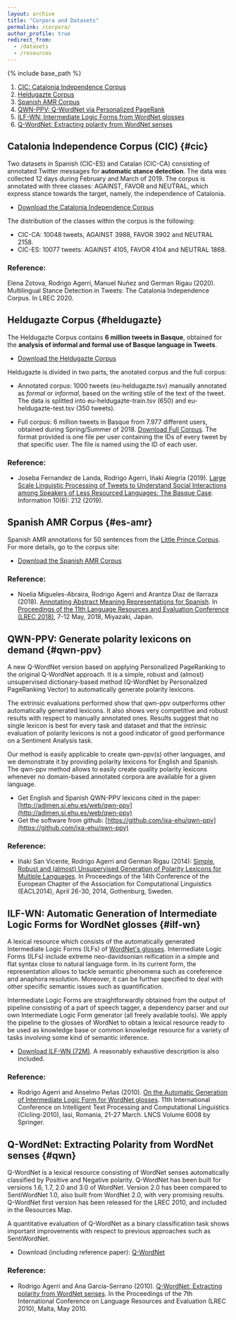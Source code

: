 ```yaml
---
layout: archive
title: "Corpora and Datasets"
permalink: /corpora/
author_profile: true
redirect_from:
  - /datasets
  - /resources
---
```


{% include base_path %}

1. [CIC: Catalonia Independence Corpus](#cic)
2. [Heldugazte Corpus](#heldugazte)
3. [Spanish AMR Corpus](#es-amr)
4. [QWN-PPV: Q-WordNet via Personalized PageRank](#qwn-ppv)
5. [ILF-WN: Intermediate Logic Forms from WordNet glosses](#ilf-wn)
6. [Q-WordNet: Extracting polarity from WordNet senses](#qwn)

## Catalonia Independence Corpus (CIC) {#cic}

Two datasets in Spanish (CIC-ES) and Catalan (CIC-CA) consisting of annotated Twitter messages for **automatic stance detection**. The data was collected 12 days during February and March of 2019. The corpus is annotated with three classes: AGAINST, FAVOR and NEUTRAL, which express stance towards the target, namely, the independence of Catalonia.

+ [Download the Catalonia Independence Corpus](https://github.com/ixa-ehu/catalonia-independence-corpus)

The distribution of the classes within the corpus is the following:

+ CIC-CA: 10048 tweets, AGAINST 3988, FAVOR 3902 and NEUTRAL 2158.
+ CIC-ES: 10077 tweets: AGAINST 4105, FAVOR 4104 and NEUTRAL 1868.

### Reference:

Elena Zotova, Rodrigo Agerri, Manuel Nuñez and German Rigau (2020). Multilingual Stance Detection in Tweets: The Catalonia Independence Corpus. In LREC 2020.

## Heldugazte Corpus {#heldugazte}

The Heldugazte Corpus contains **6 million tweets in Basque**, obtained for the **analysis of informal and formal use of Basque language in Tweets**.

+ [Download the Heldugazte Corpus](https://github.com/ixa-ehu/heldugazte-corpus)

Heldugazte is divided in two parts, the anotated corpus and the full corpus:

+ Annotated corpus: 1000 tweets (eu-heldugazte.tsv) manually annotated as *formal* or *informal*, based on the writing stile of the text of the tweet. The data is splitted into eu-heldugazte-train.tsv (650) and eu-heldugazte-test.tsv (350 tweets).

+ Full corpus: 6 million tweets in Basque from 7.977 different users, obtained during Spring/Summer of 2018. [Download Full Corpus](http://ixa2.si.ehu.es/heldugazte-corpus/heldugazte-osoa.tar.gz). The format provided is one file per user containing the IDs of every tweet by that specific user. The file is named using the ID of each user.

### Reference:

+ Joseba Fernandez de Landa, Rodrigo Agerri, Iñaki Alegria (2019). [Large Scale Linguistic Processing of Tweets to Understand Social Interactions among Speakers of Less Resourced Languages: The Basque Case](https://www.mdpi.com/2078-2489/10/6/212/htm). Information 10(6): 212 (2019).

## Spanish AMR Corpus {#es-amr}

Spanish AMR annotations for 50 sentences from the [Little Prince Corpus](https://amr.isi.edu/download/amr-bank-v1.6.txt). For more details, go to the corpus site:

+ [Download the Spanish AMR Corpus](https://github.com/ixa-ehu/amr-corpus-spanish)

### Reference:

+ Noelia Migueles-Abraira, Rodrigo Agerri and Arantza Diaz de Ilarraza (2018). [Annotating Abstract Meaning Representations for Spanish](http://www.lrec-conf.org/proceedings/lrec2018/pdf/743.pdf). In [Proceedings of the 11th Language Resources and Evaluation Conference (LREC 2018)](http://lrec2018.lrec-conf.org/en/), 7-12 May, 2018, Miyazaki, Japan.

## QWN-PPV: Generate polarity lexicons on demand {#qwn-ppv}

A new Q-WordNet version based on applying Personalized PageRanking to the original Q-WordNet approach. It is a simple, robust and (almost) unsupervised dictionary-based method (Q-WordNet by Personalized PageRanking Vector) to automatically generate polarity lexicons.

The extrinsic evaluations performed show that qwn-ppv outperforms other automatically generated lexicons. It also shows very competitive and robust results with respect to manually annotated ones. Results suggest that no single lexicon is best for every task and dataset and that the intrinsic evaluation of polarity lexicons is not a good indicator of good performance on a Sentiment Analysis task.

Our method is easily applicable to create qwn-ppv(s) other languages, and we demonstrate it by providing polarity lexicons for English and Spanish. The qwn-ppv method allows to easily create quality polarity lexicons whenever no domain-based annotated corpora are available for a given language.

+ Get English and Spanish QWN-PPV lexicons cited in the paper: [http://adimen.si.ehu.es/web/qwn-ppv](http://adimen.si.ehu.es/web/qwn-ppv)
+ Get the software from github: [https://github.com/ixa-ehu/qwn-ppv](https://github.com/ixa-ehu/qwn-ppv)

### Reference:

+ Iñaki San Vicente, Rodrigo Agerri and German Rigau (2014): [Simple, Robust and (almost) Unsupervised Generation of Polarity Lexicons for Multiple Languages](http://aclweb.org/anthology/E/E14/E14-1010.pdf). In Proceedings of the 14th Conference of the European Chapter of the Association for Computational Linguistics (EACL2014), April 26-30, 2014, Gothenburg, Sweden.

## ILF-WN: Automatic Generation of Intermediate Logic Forms for WordNet glosses {#ilf-wn}

A lexical resource which consists of the automatically generated Intermediate Logic Forms (ILFs) of [WordNet's glosses](http://wordnet.princeton.edu/). Intermediate Logic Forms (ILFs) include extreme neo-davidsonian reification in a simple and flat syntax close to natural language form. In its current form, the representation allows to tackle semantic phenomena such as coreference and anaphora resolution. Moreover, it can be further specified to deal with other specific semantic issues such as quantification.

Intermediate Logic Forms are straightforwardly obtained from the output of pipeline consisting of a part of speech tagger, a dependency parser and our own Intermediate Logic Form generator (all freely available tools). We apply the pipeline to the glosses of WordNet to obtain a lexical resource ready to be used as knowledge base or common knowledge resource for a variety of tasks involving some kind of semantic inference.

+ [Download ILF-WN (72M)](http://nlp.uned.es/semantics/ilf/ILFWN.v.0.2.tar.gz). A reasonably exhaustive description is also included.

### Reference:

+ Rodrigo Agerri and Anselmo Peñas (2010). [On the Automatic Generation of Intermediate Logic Form for WordNet glosses](papers/ilf.pdf). 11th International Conference on Intelligent Text Processing and Computational Linguistics (Cicling-2010), Iasi, Romania, 21-27 March. LNCS Volume 6008 by Springer.

## Q-WordNet: Extracting Polarity from WordNet senses {#qwn}

Q-WordNet is a lexical resource consisting of WordNet senses automatically classified by Positive and Negative polarity. Q-WordNet has been built for versions 1.6, 1.7, 2.0 and 3.0 of WordNet. Version 2.0 has been compared to SentiWordNet 1.0, also built from WordNet 2.0, with very promising results. Q-WordNet first version has been released for the LREC 2010, and included in the Resources Map.

A quantitative evaluation of Q-WordNet as a binary classification task shows important improvements with respect to previous approaches such as SentiWordNet.

+ Download (including reference paper): [Q-WordNet](https://ragerri.github.io/files/qwordnet-0.3.tar.gz)

### Reference:

+ Rodrigo Agerri and Ana Garcia-Serrano (2010). [Q-WordNet: Extracting polarity from WordNet senses](papers/qwn.pdf). In the Proceedings of the 7th International Conference on Language Resources and Evaluation (LREC 2010), Malta, May 2010.
